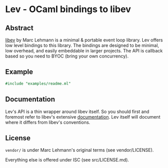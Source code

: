 # Lev - OCaml bindings to libev

[libev]: http://software.schmorp.de/pkg/libev.html
[libevdoc]: http://pod.tst.eu/http://cvs.schmorp.de/libev/ev.pod

## Abstract

[libev](libev) by Marc Lehmann is a minimal & portable event loop library. Lev
offers low level bindings to this library. The bindings are designed to be
minimal, low overhead, and easily embeddable in larger projects. The API is
callback based so you need to BYOC (bring your own concurrency).

## Example

```ocaml
#include "examples/readme.ml"
```

## Documentation

Lev's API is a thin wrapper around libev itself. So you should first and
foremost refer to libev's extensive [documentation](libevdoc). Lev itself will
document where it differs from libev's conventions.

## License

`vendor/` is under Marc Lehmann's original terms (see vendor/LICENSE).

Everything else is offered under ISC (see src/LICENSE.md).
